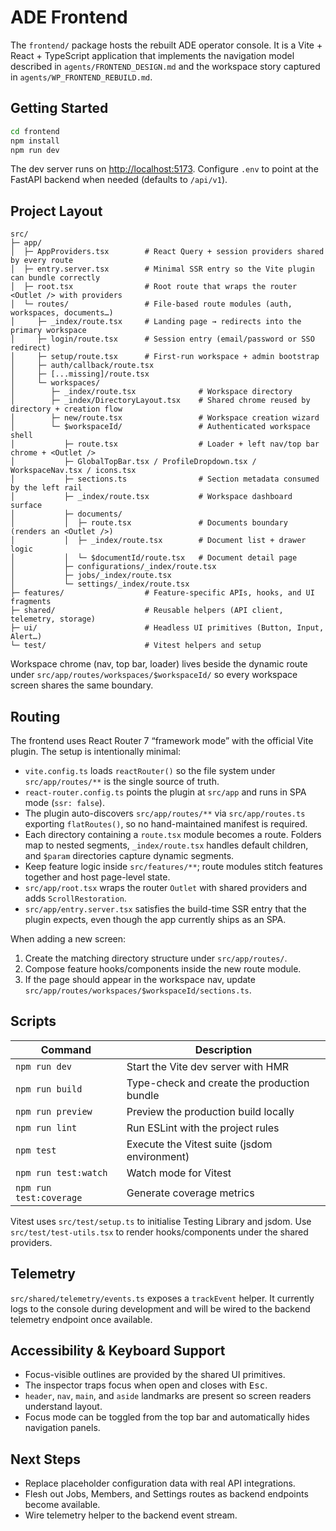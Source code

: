 # ADE Frontend

The `frontend/` package hosts the rebuilt ADE operator console. It is a Vite + React + TypeScript application that implements the navigation model described in `agents/FRONTEND_DESIGN.md` and the workspace story captured in `agents/WP_FRONTEND_REBUILD.md`.

## Getting Started

```bash
cd frontend
npm install
npm run dev
```

The dev server runs on <http://localhost:5173>. Configure `.env` to point at the FastAPI backend when needed (defaults to `/api/v1`).

## Project Layout

```
src/
├─ app/
│  ├─ AppProviders.tsx        # React Query + session providers shared by every route
│  ├─ entry.server.tsx        # Minimal SSR entry so the Vite plugin can bundle correctly
│  ├─ root.tsx                # Root route that wraps the router <Outlet /> with providers
│  └─ routes/                 # File-based route modules (auth, workspaces, documents…)
│     ├─ _index/route.tsx     # Landing page → redirects into the primary workspace
│     ├─ login/route.tsx      # Session entry (email/password or SSO redirect)
│     ├─ setup/route.tsx      # First-run workspace + admin bootstrap
│     ├─ auth/callback/route.tsx
│     ├─ [...missing]/route.tsx
│     └─ workspaces/
│        ├─ _index/route.tsx              # Workspace directory
│        ├─ _index/DirectoryLayout.tsx    # Shared chrome reused by directory + creation flow
│        ├─ new/route.tsx                 # Workspace creation wizard
│        └─ $workspaceId/                 # Authenticated workspace shell
│           ├─ route.tsx                  # Loader + left nav/top bar chrome + <Outlet />
│           ├─ GlobalTopBar.tsx / ProfileDropdown.tsx / WorkspaceNav.tsx / icons.tsx
│           ├─ sections.ts                # Section metadata consumed by the left rail
│           ├─ _index/route.tsx           # Workspace dashboard surface
│           ├─ documents/
│           │  ├─ route.tsx               # Documents boundary (renders an <Outlet />)
│           │  ├─ _index/route.tsx        # Document list + drawer logic
│           │  └─ $documentId/route.tsx   # Document detail page
│           ├─ configurations/_index/route.tsx
│           ├─ jobs/_index/route.tsx
│           └─ settings/_index/route.tsx
├─ features/                  # Feature-specific APIs, hooks, and UI fragments
├─ shared/                    # Reusable helpers (API client, telemetry, storage)
├─ ui/                        # Headless UI primitives (Button, Input, Alert…)
└─ test/                      # Vitest helpers and setup
```

Workspace chrome (nav, top bar, loader) lives beside the dynamic route under `src/app/routes/workspaces/$workspaceId/` so every workspace screen shares the same boundary.

## Routing

The frontend uses React Router 7 “framework mode” with the official Vite plugin. The setup is intentionally minimal:

- `vite.config.ts` loads `reactRouter()` so the file system under `src/app/routes/**` is the single source of truth.
- `react-router.config.ts` points the plugin at `src/app` and runs in SPA mode (`ssr: false`).
- The plugin auto-discovers `src/app/routes/**` via `src/app/routes.ts` exporting `flatRoutes()`, so no hand-maintained manifest is required.
- Each directory containing a `route.tsx` module becomes a route. Folders map to nested segments, `_index/route.tsx` handles default children, and `$param` directories capture dynamic segments.
- Keep feature logic inside `src/features/**`; route modules stitch features together and host page-level state.
- `src/app/root.tsx` wraps the router `Outlet` with shared providers and adds `ScrollRestoration`.
- `src/app/entry.server.tsx` satisfies the build-time SSR entry that the plugin expects, even though the app currently ships as an SPA.

When adding a new screen:

1. Create the matching directory structure under `src/app/routes/`.
2. Compose feature hooks/components inside the new route module.
3. If the page should appear in the workspace nav, update `src/app/routes/workspaces/$workspaceId/sections.ts`.

## Scripts

| Command               | Description                                     |
| --------------------- | ----------------------------------------------- |
| `npm run dev`         | Start the Vite dev server with HMR              |
| `npm run build`       | Type-check and create the production bundle     |
| `npm run preview`     | Preview the production build locally            |
| `npm run lint`        | Run ESLint with the project rules               |
| `npm test`            | Execute the Vitest suite (jsdom environment)    |
| `npm run test:watch`  | Watch mode for Vitest                           |
| `npm run test:coverage` | Generate coverage metrics                     |

Vitest uses `src/test/setup.ts` to initialise Testing Library and jsdom. Use `src/test/test-utils.tsx` to render hooks/components under the shared providers.

## Telemetry

`src/shared/telemetry/events.ts` exposes a `trackEvent` helper. It currently logs to the console during development and will be wired to the backend telemetry endpoint once available.

## Accessibility & Keyboard Support

- Focus-visible outlines are provided by the shared UI primitives.
- The inspector traps focus when open and closes with <kbd>Esc</kbd>.
- `header`, `nav`, `main`, and `aside` landmarks are present so screen readers understand layout.
- Focus mode can be toggled from the top bar and automatically hides navigation panels.

## Next Steps

- Replace placeholder configuration data with real API integrations.
- Flesh out Jobs, Members, and Settings routes as backend endpoints become available.
- Wire telemetry helper to the backend event stream.
